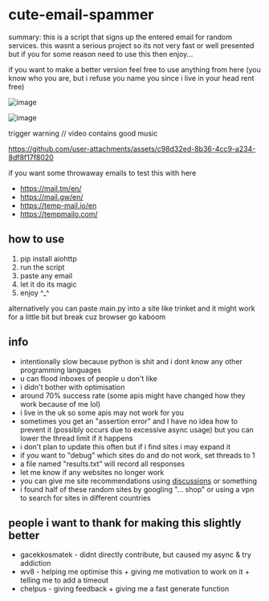# cute-email-spammer

summary: this is a script that signs up the entered email for random services. this wasnt a serious project so its not very fast or well presented but if you for some reason need to use this then enjoy...

if you want to make a better version feel free to use anything from here (you know who you are, but i refuse you name you since i live in your head rent free)

![image](https://github.com/user-attachments/assets/df0e2d68-5838-4937-9469-d5cc9c490e06)

![image](https://github.com/user-attachments/assets/6e21cb55-8133-45c6-b3c6-60e3356d6a6d)

trigger warning // video contains good music

https://github.com/user-attachments/assets/c98d32ed-8b36-4cc9-a234-8df8f17f8020

if you want some throwaway emails to test this with here
- https://mail.tm/en/
- https://mail.gw/en/
- https://temp-mail.io/en
- https://tempmailo.com/

## how to use
1. pip install aiohttp
2. run the script
3. paste any email
4. let it do its magic
5. enjoy ^_^

alternatively you can paste main.py into a site like trinket and it might work for a little bit but break cuz browser go kaboom

## info
- intentionally slow because python is shit and i dont know any other programming languages
- u can flood inboxes of people u don't like
- i didn't bother with optimisation
- around 70% success rate (some apis might have changed how they work because of me lol)
- i live in the uk so some apis may not work for you
- sometimes you get an "assertion error" and I have no idea how to prevent it (possibly occurs due to excessive async usage) but you can lower the thread limit if it happens
- i don't plan to update this often but if i find sites i may expand it
- if you want to "debug" which sites do and do not work, set threads to 1
- a file named "results.txt" will record all responses
- let me know if any websites no longer work
- you can give me site recommendations using [discussions](https://github.com/Inkthirsty/cute-email-spammer/discussions) or something
- i found half of these random sites by googling "... shop" or using a vpn to search for sites in different countries

## people i want to thank for making this slightly better
- gacekkosmatek - didnt directly contribute, but caused my async & try addiction
- wv8 - helping me optimise this + giving me motivation to work on it + telling me to add a timeout
- chelpus - giving feedback + giving me a fast generate function 

